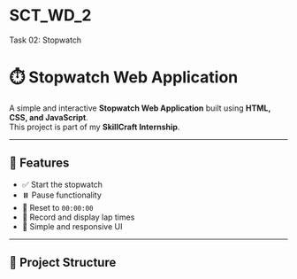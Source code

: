 # SCT_WD_2
Task 02: Stopwatch

# ⏱️ Stopwatch Web Application

A simple and interactive **Stopwatch Web Application** built using **HTML, CSS, and JavaScript**.  
This project is part of my **SkillCraft Internship**.

---

## 🚀 Features
- ✅ Start the stopwatch
- ⏸️ Pause functionality
- 🔄 Reset to `00:00:00`
- 🏁 Record and display lap times
- 🎨 Simple and responsive UI

---

## 📂 Project Structure
